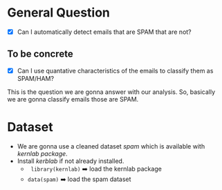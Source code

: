 # General Question #
- [x] Can I automatically detect emails that are SPAM that are not?
## To be concrete ##
- [x] Can I use quantative characteristics of the emails to classify them as SPAM/HAM?

This is the question we are gonna answer with our analysis. So, basically we are gonna classify emails those are SPAM.

# Dataset #
- We are gonna use a cleaned dataset *spam* which is available with *kernlab package*.
- Install *kerblab* if not already installed.
  - ``` library(kernlab)```  :arrow_right: load the kernlab package 
  - `data(spam)` :arrow_right: load the spam dataset
